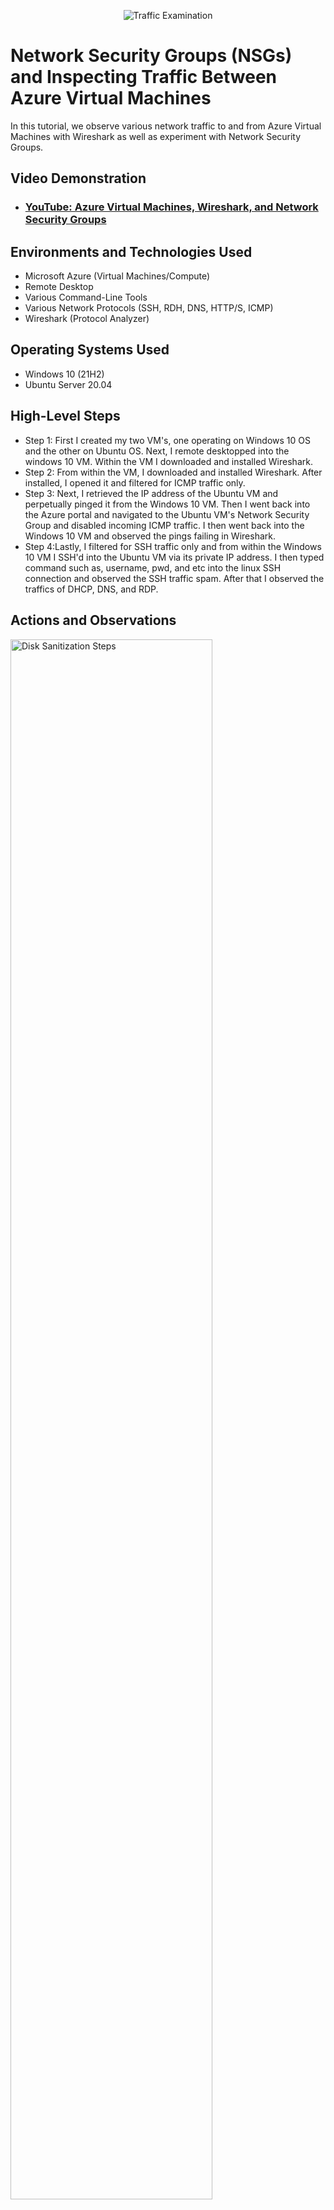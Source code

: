 <p align="center">
<img src="https://i.imgur.com/Ua7udoS.png" alt="Traffic Examination"/>
</p>

<h1>Network Security Groups (NSGs) and Inspecting Traffic Between Azure Virtual Machines</h1>
In this tutorial, we observe various network traffic to and from Azure Virtual Machines with Wireshark as well as experiment with Network Security Groups. <br />


<h2>Video Demonstration</h2>

- ### [YouTube: Azure Virtual Machines, Wireshark, and Network Security Groups](https://www.youtube.com)

<h2>Environments and Technologies Used</h2>

- Microsoft Azure (Virtual Machines/Compute)
- Remote Desktop
- Various Command-Line Tools
- Various Network Protocols (SSH, RDH, DNS, HTTP/S, ICMP)
- Wireshark (Protocol Analyzer)

<h2>Operating Systems Used </h2>

- Windows 10 (21H2)
- Ubuntu Server 20.04

<h2>High-Level Steps</h2>

- Step 1: First I created my two VM's, one operating on Windows 10 OS and the other on Ubuntu OS. Next, I remote desktopped into the windows 10 VM. Within the VM I downloaded and installed Wireshark. 
- Step 2: From within the VM, I downloaded and installed Wireshark. After installed, I opened it and filtered for ICMP traffic only. 
- Step 3: Next, I retrieved the IP address of the Ubuntu VM and perpetually pinged it from the Windows 10 VM. Then I went back into the Azure portal and navigated to the Ubuntu VM's Network Security Group and disabled incoming ICMP traffic. I then went back into the Windows 10 VM and observed the pings failing in Wireshark. 
- Step 4:Lastly, I filtered for SSH traffic only and from within the Windows 10 VM I SSH'd into the Ubuntu VM via its private IP address. I then typed command such as, username, pwd, and etc into the linux SSH connection and observed the SSH traffic spam. After that I observed the traffics of DHCP, DNS, and RDP.

<h2>Actions and Observations</h2>

<p>
<img src="https://i.imgur.com/DJmEXEB.png" height="80%" width="80%" alt="Disk Sanitization Steps"/>
</p>
<p>
Lorem ipsum dolor sit amet, consectetur adipiscing elit, sed do eiusmod tempor incididunt ut labore et dolore magna aliqua. Ut enim ad minim veniam, quis nostrud exercitation ullamco laboris nisi ut aliquip ex ea commodo consequat. Duis aute irure dolor in reprehenderit in voluptate velit esse cillum dolore eu fugiat nulla pariatur.
</p>
<br />
